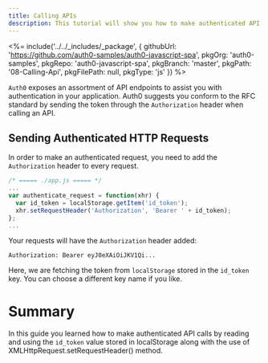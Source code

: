 ```yaml
---
title: Calling APIs
description: This tutorial will show you how to make authenticated API calls.
---
```


<%= include('../../_includes/_package', {
  githubUrl: 'https://github.com/auth0-samples/auth0-javascript-spa',
  pkgOrg: 'auth0-samples',
  pkgRepo: 'auth0-javascript-spa',
  pkgBranch: 'master',
  pkgPath: '08-Calling-Api',
  pkgFilePath: null,
  pkgType: 'js'
}) %>

`Auth0` exposes an assortment of API endpoints to assist you with authentication in your application. Auth0 suggests you conform to the RFC standard by sending the token through the `Authorization` header when calling an API.

## Sending Authenticated HTTP Requests

In order to make an authenticated request, you need to add the `Authorization` header to every request.

```javascript
/* ===== ./app.js ===== */
...
var authenticate_request = function(xhr) {
  var id_token = localStorage.getItem('id_token');
  xhr.setRequestHeader('Authorization', 'Bearer ' + id_token);
};
...
```

Your requests will have the `Authorization` header added:

`Authorization: Bearer eyJ0eXAiOiJKV1Qi...`

Here, we are fetching the token from `localStorage` stored in the `id_token` key. You can choose a different key name if you like.

# Summary

In this guide you learned how to make authenticated API calls by reading and using the `id_token` value stored in localStorage along with the use of XMLHttpRequest.setRequestHeader() method.
